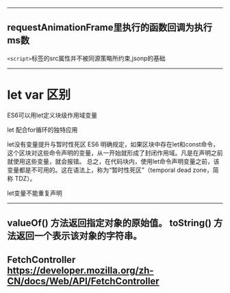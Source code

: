 ----------
requestAnimationFrame里执行的函数回调为执行ms数
----------
`<script>`标签的src属性并不被同源策略所约束,jsonp的基础

----------
# let var 区别
ES6可以用let定义块级作用域变量

let 配合for循环的独特应用

let没有变量提升与暂时性死区
ES6 明确规定，如果区块中存在let和const命令，这个区块对这些命令声明的变量，从一开始就形成了封闭作用域。凡是在声明之前就使用这些变量，就会报错。
总之，在代码块内，使用let命令声明变量之前，该变量都是不可用的。这在语法上，称为“暂时性死区”（temporal dead zone，简称 TDZ）。

let变量不能重复声明

----------
valueOf() 方法返回指定对象的原始值。
toString() 方法返回一个表示该对象的字符串。
----------
FetchController
https://developer.mozilla.org/zh-CN/docs/Web/API/FetchController
----------






